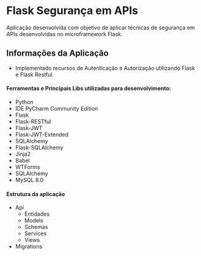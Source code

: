 # Flask Segurança em APIs
Aplicação desenvolvida com objetivo de aplicar técnicas de segurança em APIs desenvolvidas no microframework Flask.

## Informações da Aplicação

 - Implementado recursos de Autenticação e Autorização utilizando Flask e Flask Restful.


#### Ferramentas e Principais Libs utilizadas para desenvolvimento:
  - Python
  - IDE PyCharm Community Edition
  - Flask
  - Flask-RESTful
  - Flask-JWT
  - Flask-JWT-Extended
  - SQLAlchemy
  - Flask-SQLAlchemy
  - Jinja2
  - Babel
  - WTForms
  - SQLAlchemy 
  - MySQL 8.0

#### Estrutura da aplicação
  - Api
    - Entidades
    - Models
    - Schemas 
    - Services
    - Views
  - Migrations
